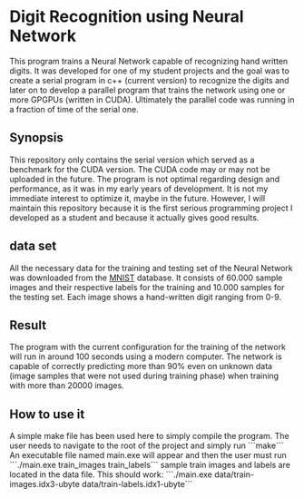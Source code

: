 <h1> Digit Recognition using Neural Network </h1>
This program trains a Neural Network capable of recognizing hand written digits.
It was developed for one of my student projects and the goal was to create a serial program in c++ (current version) to recognize the digits and later on to develop a parallel program that trains the network using one or more GPGPUs (written in CUDA). Ultimately the parallel code was running in a fraction of time of the serial one.

<h2> Synopsis </h2>
This repository only contains the serial version which served as a benchmark for the CUDA version. The CUDA
code may or may not be uploaded in the future.
The program is not optimal regarding design and performance, as it was in my early years of development. It is not my immediate interest to optimize it, maybe in the future.
However, I will maintain this repository because it is the first serious programming project I developed as a student and because it actually gives good results.

<h2> data set </h2>
All the necessary data for the training and testing set of the Neural Network was downloaded from the <a href="http://yann.lecun.com/exdb/mnist/">MNIST</a> database.
It consists of 60.000 sample images and their respective labels for the training and 10.000 samples for the testing set. Each image shows a hand-written digit ranging from 0-9.

<h2> Result </h2>
The program with the current configuration for the training of the network will run in around 100 seconds using a modern computer.  
The network is capable of correctly predicting more than 90% even on unknown data (image samples that were not used during training phase) when training with more than 20000 images.

<h2> How to use it </h2>
A simple make file has been used here to simply compile the program. The user needs to navigate to the root of the project
and simply run 
```make``` 
An executable file named main.exe will appear and then the user must run 
```./main.exe train_images train_labels```
sample train images and labels are located in the data file. This should work:
```./main.exe data/train-images.idx3-ubyte data/train-labels.idx1-ubyte```
